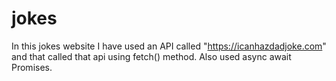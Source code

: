 # jokes
In this jokes website I have used an API called "https://icanhazdadjoke.com" and that called that api using fetch() method.
Also used async await Promises.
